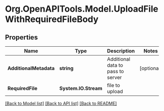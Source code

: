 
# Org.OpenAPITools.Model.UploadFileWithRequiredFileBody

## Properties

Name | Type | Description | Notes
------------ | ------------- | ------------- | -------------
**AdditionalMetadata** | **string** | Additional data to pass to server | [optional] 
**RequiredFile** | **System.IO.Stream** | file to upload | 

[[Back to Model list]](../README.md#documentation-for-models)
[[Back to API list]](../README.md#documentation-for-api-endpoints)
[[Back to README]](../README.md)

